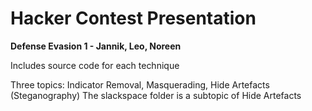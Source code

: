 # Hacker Contest Presentation

**Defense Evasion 1 - Jannik, Leo, Noreen**

Includes source code for each technique

Three topics: Indicator Removal, Masquerading, Hide Artefacts (Steganography)
The slackspace folder is a subtopic of Hide Artefacts
